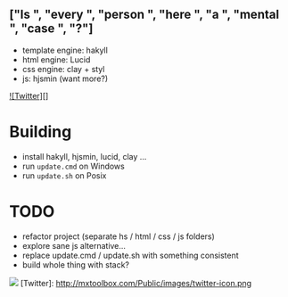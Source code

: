 ["Is ", "every ", "person ", "here ", "a ", "mental ", "case ", "?"]
--------------------------------------------------------------------

 - template engine: hakyll
 - html engine: Lucid
 - css engine: clay + styl
 - js: hjsmin (want more?)

[![Twitter][]](http://www.twitter.com/Cynede)

Building
========

 - install hakyll, hjsmin, lucid, clay ...
 - run `update.cmd` on Windows
 - run `update.sh` on Posix

TODO
====

 - refactor project (separate hs / html / css / js folders)
 - explore sane js alternative...
 - replace update.cmd / update.sh with something consistent
 - build whole thing with stack?

![](http://fc09.deviantart.net/fs71/f/2013/195/4/0/mio_by_kigyn-d6dfeuf.png)
[Twitter]: http://mxtoolbox.com/Public/images/twitter-icon.png
